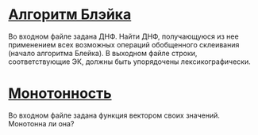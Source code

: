 # [Алгоритм Блэйка](https://github.com/SoinRoma/MSU_1Course/tree/master/discrete_math/blake's_algorithm)

Во входном файле задана ДНФ. Найти ДНФ, получающуюся из нее применением всех возможных операций обобщенного склеивания (начало алгоритма Блейка).
В выходном файле строки, соответствующие ЭК, должны быть упорядочены лексикографически.

# [Монотонность](https://github.com/SoinRoma/MSU_1Course/tree/master/discrete_math/monotone)

Во входном файле задана функция вектором своих значений. Монотонна ли она?




